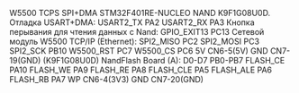 W5500 TCPS SPI+DMA STM32F401RE-NUCLEO NAND K9F1G08U0D. 
Отладка USART+DMA:
USART2_TX      PA2
USART2_RX      PA3
Кнопка перывания для чтения данных с Nand:
GPIO_EXIT13    PC13
Сетевой модуль W5500 ТСР/IP (Ethernet):
SPI2_MISO      PC2
SPI2_MOSI      PC3
SPI2_SCK       PB10
W5500_RST      PC7
W5500_CS       PC6
5V             CN6-5(5V)
GND            CN7-19(GND)
(K9F1G08U0D) NandFlash Board (A):
D0-D7          PB0-PB7
FLASH_CE       PA10
FLASH_WE       PA9
FLASH_RE       PA8
FLASH_CLE      PA5
FLASH_ALE      PA6
FLASH_RB       PA7
WP             CN6-4(3V3)
GND            CN7-20(GND)
